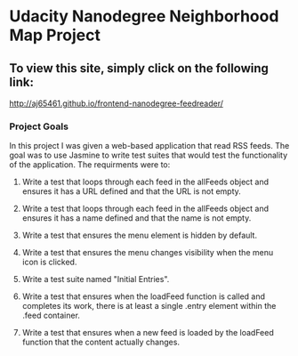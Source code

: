 Udacity Nanodegree Neighborhood Map Project
===========================================
To view this site, simply click on the following link:
------------------------------------------------------
http://aj65461.github.io/frontend-nanodegree-feedreader/

### Project Goals

In this project I was given a web-based application that read RSS feeds. The
goal was to use Jasmine to write test suites that would test the functionality
of the application. The requirments were to:

1. Write a test that loops through each feed in the allFeeds object and ensures
   it has a URL defined and that the URL is not empty.

2. Write a test that loops through each feed in the allFeeds object and ensures
   it has a name defined and that the name is not empty.

3. Write a test that ensures the menu element is hidden by default.

4. Write a test that ensures the menu changes visibility when the menu icon is
   clicked.

5. Write a test suite named "Initial Entries".

6. Write a test that ensures when the loadFeed function is called and completes
   its work, there is at least a single .entry element within the .feed
   container.

8. Write a test that ensures when a new feed is loaded by the loadFeed function
   that the content actually changes.

